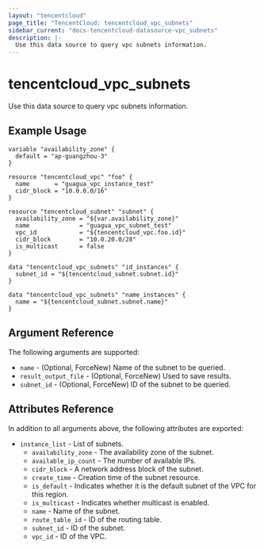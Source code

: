 ```yaml
---
layout: "tencentcloud"
page_title: "TencentCloud: tencentcloud_vpc_subnets"
sidebar_current: "docs-tencentcloud-datasource-vpc_subnets"
description: |-
  Use this data source to query vpc subnets information.
---
```


# tencentcloud_vpc_subnets

Use this data source to query vpc subnets information.

## Example Usage

```hcl
variable "availability_zone" {
  default = "ap-guangzhou-3"
}

resource "tencentcloud_vpc" "foo" {
  name       = "guagua_vpc_instance_test"
  cidr_block = "10.0.0.0/16"
}

resource "tencentcloud_subnet" "subnet" {
  availability_zone = "${var.availability_zone}"
  name              = "guagua_vpc_subnet_test"
  vpc_id            = "${tencentcloud_vpc.foo.id}"
  cidr_block        = "10.0.20.0/28"
  is_multicast      = false
}

data "tencentcloud_vpc_subnets" "id_instances" {
  subnet_id = "${tencentcloud_subnet.subnet.id}"
}

data "tencentcloud_vpc_subnets" "name_instances" {
  name = "${tencentcloud_subnet.subnet.name}"
}
```

## Argument Reference

The following arguments are supported:

* `name` - (Optional, ForceNew) Name of the subnet to be queried.
* `result_output_file` - (Optional, ForceNew) Used to save results.
* `subnet_id` - (Optional, ForceNew) ID of the subnet to be queried.

## Attributes Reference

In addition to all arguments above, the following attributes are exported:

* `instance_list` - List of subnets.
  * `availability_zone` - The availability zone of the subnet.
  * `available_ip_count` - The number of available IPs.
  * `cidr_block` - A network address block of the subnet.
  * `create_time` - Creation time of the subnet resource.
  * `is_default` - Indicates whether it is the default subnet of the VPC for this region.
  * `is_multicast` - Indicates whether multicast is enabled.
  * `name` - Name of the subnet.
  * `route_table_id` - ID of the routing table.
  * `subnet_id` - ID of the subnet.
  * `vpc_id` - ID of the VPC.


